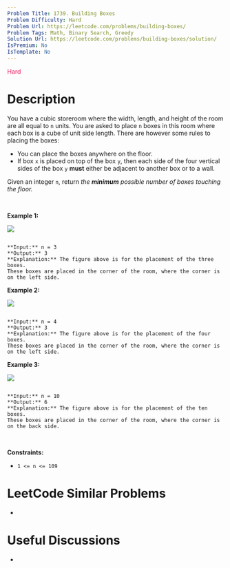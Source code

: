```yaml
---
Problem Title: 1739. Building Boxes
Problem Difficulty: Hard
Problem Url: https://leetcode.com/problems/building-boxes/
Problem Tags: Math, Binary Search, Greedy
Solution Url: https://leetcode.com/problems/building-boxes/solution/
IsPremium: No
IsTemplate: No
---
```


<span style="color: rgb(233, 30, 99);">Hard</span>

# Description

You have a cubic storeroom where the width, length, and height of the room are all equal to `n` units. You are asked to place `n` boxes in this room where each box is a cube of unit side length. There are however some rules to placing the boxes:


* You can place the boxes anywhere on the floor.
* If box `x` is placed on top of the box `y`, then each side of the four vertical sides of the box `y` **must** either be adjacent to another box or to a wall.


Given an integer `n`, return *the **minimum** possible number of boxes touching the floor.*


 


**Example 1:**


![](https://assets.leetcode.com/uploads/2021/01/04/3-boxes.png)



```

**Input:** n = 3
**Output:** 3
**Explanation:** The figure above is for the placement of the three boxes.
These boxes are placed in the corner of the room, where the corner is on the left side.

```

**Example 2:**


![](https://assets.leetcode.com/uploads/2021/01/04/4-boxes.png)



```

**Input:** n = 4
**Output:** 3
**Explanation:** The figure above is for the placement of the four boxes.
These boxes are placed in the corner of the room, where the corner is on the left side.

```

**Example 3:**


![](https://assets.leetcode.com/uploads/2021/01/04/10-boxes.png)



```

**Input:** n = 10
**Output:** 6
**Explanation:** The figure above is for the placement of the ten boxes.
These boxes are placed in the corner of the room, where the corner is on the back side.
```

 


**Constraints:**


* `1 <= n <= 109`




# LeetCode Similar Problems

- []()

# Useful Discussions

- []()
